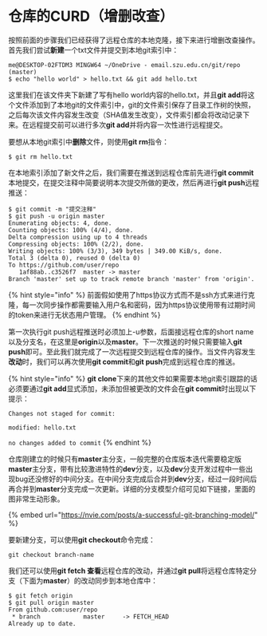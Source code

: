# 仓库的CURD（增删改查）

按照前面的步骤我们已经获得了远程仓库的本地克隆，接下来进行增删改查操作。首先我们尝试**新建**一个txt文件并提交到本地git索引中：

```text
me@DESKTOP-02FTDM3 MINGW64 ~/OneDrive - email.szu.edu.cn/git/repo (master)
$ echo "hello world" > hello.txt && git add hello.txt
```

这里我们在该文件夹下新建了写有hello world内容的hello.txt，并且**git add**将这个文件添加到了本地git的文件索引中，git的文件索引保存了目录工作树的快照，之后每次该文件内容发生改变（SHA值发生改变），文件索引都会将改动记录下来。在远程提交前可以进行多次**git add**并将内容一次性进行远程提交。

要想从本地git索引中**删除**文件，则使用**git rm**指令：

```text
$ git rm hello.txt
```

在本地索引添加了新文件之后，我们需要在推送到远程仓库前先进行**git commit**本地提交，在提交注释中简要说明本次提交所做的更改，然后再进行**git push**远程推送：

```text
$ git commit -m "提交注释"
$ git push -u origin master
Enumerating objects: 4, done.
Counting objects: 100% (4/4), done.
Delta compression using up to 4 threads
Compressing objects: 100% (2/2), done.
Writing objects: 100% (3/3), 349 bytes | 349.00 KiB/s, done.
Total 3 (delta 0), reused 0 (delta 0)
To https://github.com/user/repo
   1af88ab..c3526f7  master -> master
Branch 'master' set up to track remote branch 'master' from 'origin'.
```

{% hint style="info" %}
前面假如使用了https协议方式而不是ssh方式来进行克隆，每一次同步操作都需要输入用户名和密码，因为https协议使用带有过期时间的token来进行无状态用户管理。
{% endhint %}

第一次执行git push远程推送时必须加上-u参数，后面接远程仓库的short name以及分支名，在这里是**origin**以及**master**。下一次推送的时候只需要输入**git push**即可。至此我们就完成了一次远程提交到远程仓库的操作。当文件内容发生**改动**时，我们可以再次使用**git commit**和**git push**完成到远程仓库的推送。

{% hint style="info" %}
**git clone**下来的其他文件如果需要本地git索引跟踪的话必须要通过**git add**显式添加，未添加但被更改的文件会在**git commit**时出现以下提示：

`Changes not staged for commit:` 

`modified: hello.txt`

`no changes added to commit`
{% endhint %}

仓库刚建立的时候只有**master**主分支，一般完整的仓库版本迭代需要稳定版**master**主分支，带有比较激进特性的**dev**分支，以及**dev**分支开发过程中一些出现bug还没修好的中间分支。在中间分支完成后合并到**dev**分支，经过一段时间后再合并到**master**分支完成一次更新。详细的分支模型介绍可见如下链接，里面的图非常生动形象。

{% embed url="https://nvie.com/posts/a-successful-git-branching-model/" %}

要新建分支，可以使用**git checkout**命令完成：

```text
git checkout branch-name
```

我们还可以使用**git fetch 查看**远程仓库的改动，并通过**git pull**将远程仓库特定分支（下面为**master**）的改动同步到本地仓库中：

```text
$ git fetch origin
$ git pull origin master
From github.com:user/repo
 * branch            master     -> FETCH_HEAD
Already up to date.

```


